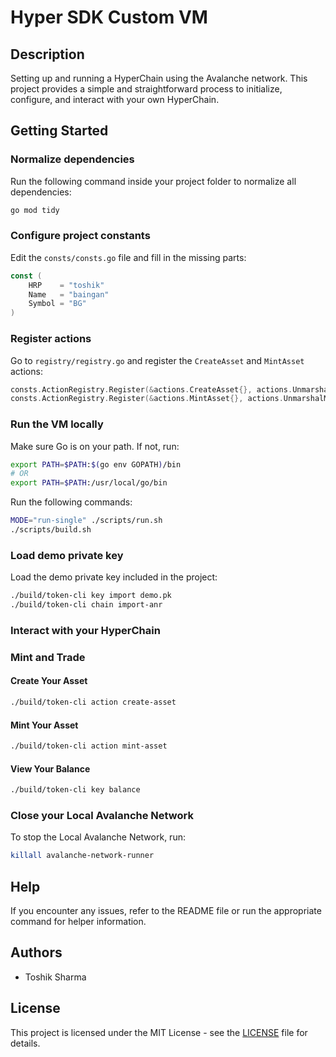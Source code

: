 # Hyper SDK Custom VM

## Description
Setting up and running a HyperChain using the Avalanche network. This project provides a simple and straightforward process to initialize, configure, and interact with your own HyperChain.

## Getting Started

### Normalize dependencies

Run the following command inside your project folder to normalize all dependencies:

```bash
go mod tidy
```

### Configure project constants

Edit the `consts/consts.go` file and fill in the missing parts:

```go
const (
    HRP    = "toshik"
    Name   = "baingan"
    Symbol = "BG"
)
```

### Register actions

Go to `registry/registry.go` and register the `CreateAsset` and `MintAsset` actions:

```go
consts.ActionRegistry.Register(&actions.CreateAsset{}, actions.UnmarshalCreateAsset, false)
consts.ActionRegistry.Register(&actions.MintAsset{}, actions.UnmarshalMintAsset, false)
```

### Run the VM locally

Make sure Go is on your path. If not, run:

```bash
export PATH=$PATH:$(go env GOPATH)/bin
# OR
export PATH=$PATH:/usr/local/go/bin
```

Run the following commands:

```bash
MODE="run-single" ./scripts/run.sh
./scripts/build.sh
```

### Load demo private key

Load the demo private key included in the project:

```bash
./build/token-cli key import demo.pk
./build/token-cli chain import-anr
```

### Interact with your HyperChain

### Mint and Trade
#### Create Your Asset
```bash
./build/token-cli action create-asset
```
#### Mint Your Asset
```bash
./build/token-cli action mint-asset
```

#### View Your Balance
```bash
./build/token-cli key balance
```

### Close your Local Avalanche Network

To stop the Local Avalanche Network, run:

```bash
killall avalanche-network-runner
```

## Help

If you encounter any issues, refer to the README file or run the appropriate command for helper information.

## Authors

- Toshik Sharma

## License

This project is licensed under the MIT License - see the [LICENSE](LICENSE) file for details.

